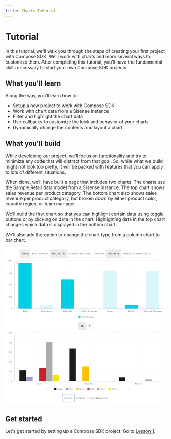 ```yaml
---
title: Charts Tutorial
---
```


# Tutorial

In this tutorial, we’ll walk you through the steps of creating your first project with Compose SDK. We’ll work with charts and learn several ways to customize them. After completing this tutorial, you’ll have the fundamental skills necessary to start your own Compose SDK projects.

## What you'll learn

Along the way, you’ll learn how to:

- Setup a new project to work with Compose SDK
- Work with chart data from a Sisense instance
- Filter and highlight the chart data
- Use callbacks to customize the look and behavior of your charts
- Dynamically change the contents and layout a chart

## What you'll build

While developing our project, we’ll focus on functionality and try to minimize any code that will distract from that goal. So, while what we build might not look too pretty, it will be packed with features that you can apply to lots of different situations.

When done, we’ll have built a page that includes two charts. The charts use the Sample Retail data model from a Sisense instance. The top chart shows sales revenue per product category. The bottom chart also shows sales revenue per product category, but broken down by either product color, country region, or team manager.

We’ll build the first chart so that you can highlight certain data using toggle buttons or by clicking on data in the chart. Highlighting data in the top chart changes which data is displayed in the bottom chart.

We’ll also add the option to change the chart type from a column chart to bar chart.

![Tutorial result](../../img/tutorial/0-end-product.png 'Tutorial result')

## Get started

Let's get started by setting up a Compose SDK project. Go to [Lesson 1](./lesson1.md).
